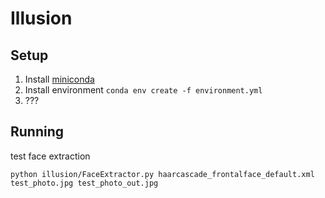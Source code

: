 # Illusion

## Setup

1. Install [miniconda](https://docs.conda.io/en/latest/miniconda.html)
2. Install environment `conda env create -f environment.yml`
3. ???

## Running 

test face extraction

```
python illusion/FaceExtractor.py haarcascade_frontalface_default.xml test_photo.jpg test_photo_out.jpg
```